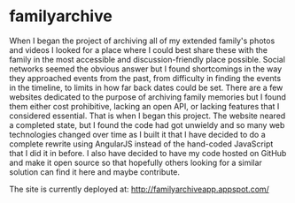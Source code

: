 familyarchive
=============

When I began the project of archiving all of my extended family's photos and videos I looked for a place where I could best share these with the family in the most accessible and discussion-friendly place possible.
Social networks seemed the obvious answer but I found shortcomings in the way they approached events from the past, from difficulty in finding the events in the timeline, to limits in how far back dates could be set.
There are a few websites dedicated to the purpose of archiving family memories but I found them either cost prohibitive, lacking an open API, or lacking features that I considered essential.
That is when I began this project. The website neared a completed state, but I found the code had got unwieldy and so many web technologies changed over time as I built it that I have decided to do a complete rewrite using AngularJS instead of the hand-coded JavaScript that I did it in before. I also have decided to have my code hosted on GitHub and make it open source so that hopefully others looking for a similar solution can find it here and maybe contribute.

The site is currently deployed at: http://familyarchiveapp.appspot.com/

